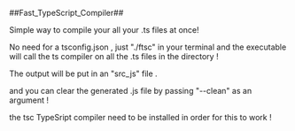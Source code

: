 ##Fast_TypeScript_Compiler##

Simple way to compile your all your .ts files  at once!

No need for a tsconfig.json , just "./ftsc" in your terminal and the executable will call the ts compiler on all the .ts files in the directory !

The output will be put in an "src_js" file .

and you can clear the generated .js file by passing "--clean" as an argument !

the tsc TypeSript compiler need to be installed in order for this to work !
